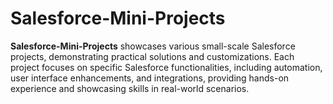 # Salesforce-Mini-Projects
**Salesforce-Mini-Projects** showcases various small-scale Salesforce projects, demonstrating practical solutions and customizations. Each project focuses on specific Salesforce functionalities, including automation, user interface enhancements, and integrations, providing hands-on experience and showcasing skills in real-world scenarios.
